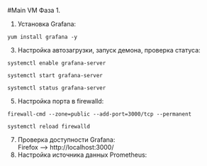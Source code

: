 #Main VM
Фаза 1.
1. Установка Grafana:
```
yum install grafana -y
```
3. Настройка автозагрузки, запуск демона, проверка статуса:
```
systemctl enable grafana-server
```
```
systemctl start grafana-server
```
```
systemctl status grafana-server
```
5. Настройка порта в firewalld:
```
firewall-cmd --zone=public --add-port=3000/tcp --permanent
```
```
systemctl reload firewalld
```
7. Проверка доступности Grafana:
</br> Firefox --> http://localhost:3000/
8. Настройка источника данных Prometheus:
